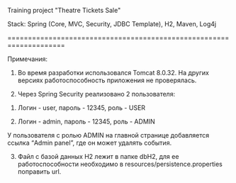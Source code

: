 
Training project "Theatre Tickets Sale"

Stack: Spring (Core, MVC, Security, JDBC Template), H2, Maven, Log4j



====================================================================

Примечания:

1) Во время разработки использовался Tomcat 8.0.32. На других версиях работоспособность приложения не проверялась.

2) Через Spring Security реализовано 2 пользователя:

1. Логин - user, пароль - 12345, роль - USER

2. Логин - admin, пароль - 12345, роль - ADMIN

У пользователя с ролью ADMIN на главной странице добавляется ссылка “Admin panel”, где он может удалять события.

3) Файл с базой данных H2 лежит в папке dbH2, для ее работоспособности необходимо в resources/persistence.properties поправить url. 
